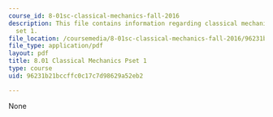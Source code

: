 ```yaml
---
course_id: 8-01sc-classical-mechanics-fall-2016
description: This file contains information regarding classical mechanics problem
  set 1.
file_location: /coursemedia/8-01sc-classical-mechanics-fall-2016/96231b21bccffc0c17c7d98629a52eb2_MIT8_01F16_pset1_new.pdf
file_type: application/pdf
layout: pdf
title: 8.01 Classical Mechanics Pset 1
type: course
uid: 96231b21bccffc0c17c7d98629a52eb2

---
```

None